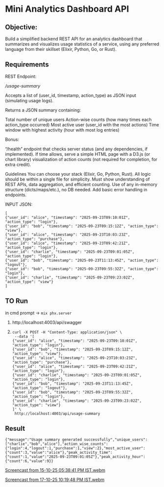 # Mini Analytics Dashboard API

## Objective:

Build a simplified backend REST API for an analytics dashboard that summarizes and visualizes usage statistics of a service, using any preferred language from their skillset (Elixir, Python, Go, or Rust).

## Requirements
REST Endpoint:

*/usage-summary*

Accepts a list of (user_id, timestamp, action_type) as JSON input (simulating usage logs).

Returns a JSON summary containing:

Total number of unique users
Action-wise counts (how many times each action_type occurred)
Most active user (user_id with the most actions)
Time window with highest activity (hour with most log entries)

Bonus:

“/health” endpoint that checks server status (and any dependencies, if implemented).
If time allows, serve a simple HTML page with a D3.js (or chart library) visualization of action counts (not required for completion, for extra credit).

Guidelines
You can choose your stack (Elixir, Go, Python, Rust).
All logic should be within a single file for simplicity.
Must show understanding of REST APIs, data aggregation, and efficient counting.
Use of any in-memory structure (dicts/maps/etc.), no DB needed.
Add basic error handling in endpoints.

INPUT JSON:
```
[
{"user_id": "alice", "timestamp": "2025-09-23T09:10:01Z", "action_type": "login"},
{"user_id": "bob", "timestamp": "2025-09-23T09:15:12Z", "action_type": "view"},
{"user_id": "alice", "timestamp": "2025-09-23T10:03:23Z", "action_type": "purchase"},
{"user_id": "alice", "timestamp": "2025-09-23T09:42:21Z", "action_type": "login"},
{"user_id": "charlie", "timestamp": "2025-09-23T09:01:05Z", "action_type": "login"},
{"user_id": "bob", "timestamp": "2025-09-23T11:13:45Z", "action_type": "logout"},
{"user_id": "bob", "timestamp": "2025-09-23T09:55:32Z", "action_type": "login"},
{"user_id": "charlie", "timestamp": "2025-09-23T09:23:02Z", "action_type": "view"}
]
```

## TO Run

in cmd prompt -> 
```mix phx.server```

1. http://localhost:4003/api/swagger

2. ```
   curl -X POST -H "Content-Type: application/json" \
    --data '[
   {"user_id": "alice", "timestamp": "2025-09-23T09:10:01Z", "action_type": "login"},
   {"user_id": "bob", "timestamp": "2025-09-23T09:15:12Z", "action_type": "view"},
   {"user_id": "alice", "timestamp": "2025-09-23T10:03:23Z", "action_type": "purchase"},
   {"user_id": "alice", "timestamp": "2025-09-23T09:42:21Z", "action_type": "login"},
   {"user_id": "charlie", "timestamp": "2025-09-23T09:01:05Z", "action_type": "login"},
   {"user_id": "bob", "timestamp": "2025-09-23T11:13:45Z", "action_type": "logout"},
   {"user_id": "bob", "timestamp": "2025-09-23T09:55:32Z", "action_type": "login"},
   {"user_id": "charlie", "timestamp": "2025-09-23T09:23:02Z", "action_type": "view"}
   ]' \
    http://localhost:4003/api/usage-summary
   ```

## Result

```
{"message":"Usage summary generated successfully","unique_users":["charlie","bob","alice"],"action_wise_counts":{"login":4,"logout":1,"purchase":1,"view":2},"most_active_user":{"count":3,"value":"alice"},"peak_activity_time":{"count":1,"value":"2025-09-23T09:01:05Z"},"peak_activity_hour":{"count":6,"value":9}}
```

[Screencast from 15-10-25 05:38:41 PM IST.webm](https://github.com/user-attachments/assets/8f4e1790-f752-4705-b27b-0d940b290b0d)

[Screencast from 17-10-25 10:19:48 PM IST.webm](https://github.com/user-attachments/assets/50aab187-1a0d-495c-b33e-01971e7f5320)


